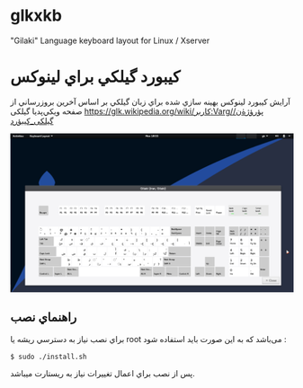 # glkxkb
"Gilaki" Language keyboard layout for Linux / Xserver

# کيبورد گيلکي براي لينوکس
آرايش کيبورد لينوکس بهينه سازي شده براي زبان گيلکي بر اساس آخرين بروزرساني از صفحه ويکي‌پدیا گیلکی
https://glk.wikipedia.org/wiki/کاربر:Varg/پؤرؤژهٰ‌ن/گیلکی_کیبؤرد

![Gilaki language keyboard layout for linux screenshot](https://raw.githubusercontent.com/meyt/glkxkb/master/glkxkb-screenshot.png)


## راهنماي نصب
براي نصب نياز به دسترسي ريشه يا root می‌باشد که به این صورت باید استفاده شود :

	$ sudo ./install.sh

پس از نصب براي اعمال تغييرات نياز به ريستارت ميباشد.



